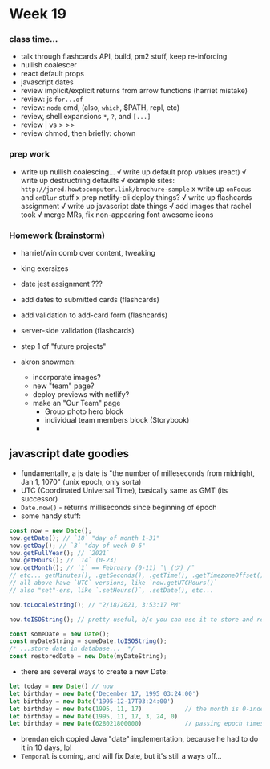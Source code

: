 # Week 19

### class time...

- talk through flashcards API, build, pm2 stuff, keep re-inforcing
- nullish coalescer
- react default props
- javascript dates
- review implicit/explicit returns from arrow functions (harriet mistake)
- review: js `for...of`
- review: `node` cmd, (also, `which`, $PATH,  repl, etc)
- review, shell expansions `*`, `?`, and `[...]`
- review | vs > >>
- review chmod, then briefly: chown

### prep work

- write up nullish coalescing...
√ write up default prop values (react)
√ write up destructring defaults
√ example sites: `http://jared.howtocomputer.link/brochure-sample`
x write up `onFocus` and `onBlur` stuff
x prep netlify-cli deploy things?
√ write up flashcards assignment
√ write up javascript date things
√ add images that rachel took
√ merge MRs, fix non-appearing font awesome icons

### Homework (brainstorm)

- harriet/win comb over content, tweaking

- king exersizes
- date jest assignment ???

- add dates to submitted cards (flashcards)
- add validation to add-card form (flashcards)
- server-side validation (flashcards)

- step 1 of "future projects"

- akron snowmen:
  * incorporate images?
  * new "team" page?
  * deploy previews with netlify?
  - make an "Our Team" page
    - Group photo hero block
    - individual team members block (Storybook)
    - 



## javascript date goodies

- fundamentally, a js date is "the number of milleseconds from midnight, Jan 1, 1070" (unix epoch, only sorta)
- UTC (Coordinated Universal Time), basically same as GMT (its successor)
- `Date.now()` - returns milliseconds since beginning of epoch
- some handy stuff:

```ts
const now = new Date();
now.getDate(); // `18` "day of month 1-31"
now.getDay(); // `3` "day of week 0-6"
now.getFullYear(); // `2021`
now.getHours(); // `14` (0-23)
now.getMonth(); // `1` == February (0-11) ¯\_(ツ)_/¯
// etc... getMinutes(), .getSeconds(), .getTime(), .getTimezoneOffset(),
// all above have `UTC` versions, like `now.getUTCHours()`
// also "set"-ers, like `.setHours()`, .setDate(), etc...

now.toLocaleString(); // "2/18/2021, 3:53:17 PM"

now.toISOString(); // pretty useful, b/c you can use it to store and restore a date, like so:

const someDate = new Date();
const myDateString = someDate.toISOString();
/* ...store date in database...  */
const restoredDate = new Date(myDateString);
```

- there are several ways to create a new Date:
```ts
let today = new Date() // now
let birthday = new Date('December 17, 1995 03:24:00')
let birthday = new Date('1995-12-17T03:24:00')
let birthday = new Date(1995, 11, 17)            // the month is 0-indexed
let birthday = new Date(1995, 11, 17, 3, 24, 0)
let birthday = new Date(628021800000)            // passing epoch timestamp
```

- brendan eich copied Java "date" implementation, because he had to do it in 10 days, lol
- `Temporal` is coming, and will fix Date, but it's still a ways off...
